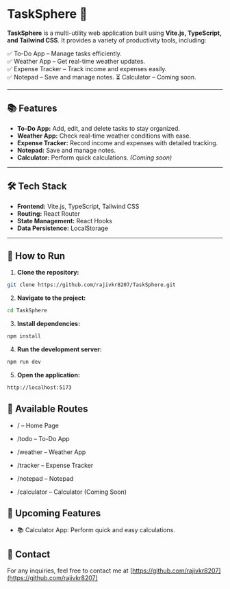 # TaskSphere 🚀

**TaskSphere** is a multi-utility web application built using **Vite.js, TypeScript, and Tailwind CSS**. It provides a variety of productivity tools, including:

✅ To-Do App – Manage tasks efficiently.  
✅ Weather App – Get real-time weather updates.  
✅ Expense Tracker – Track income and expenses easily.  
✅ Notepad – Save and manage notes. 
⏳ Calculator – Coming soon.  

---

## 📚 Features
- **To-Do App:** Add, edit, and delete tasks to stay organized.
- **Weather App:** Check real-time weather conditions with ease.
- **Expense Tracker:** Record income and expenses with detailed tracking.
- **Notepad:** Save and manage notes. 
- **Calculator:** Perform quick calculations. *(Coming soon)*

---

## 🛠️ Tech Stack
- **Frontend:** Vite.js, TypeScript, Tailwind CSS
- **Routing:** React Router
- **State Management:** React Hooks
- **Data Persistence:** LocalStorage

---



## 🚀 How to Run

1. **Clone the repository:**
```bash
git clone https://github.com/rajivkr8207/TaskSphere.git
```
2. **Navigate to the project:**
```bash
cd TaskSphere
```

3. **Install dependencies:**
```bash
npm install
```

4. **Run the development server:**
```bash
npm run dev
```

5. **Open the application:**
```bash
http://localhost:5173
```

## 🎯 Available Routes

- / – Home Page

- /todo – To-Do App

- /weather – Weather App

- /tracker – Expense Tracker

- /notepad – Notepad

- /calculator – Calculator (Coming Soon)

## 📢 Upcoming Features
- 📚 Calculator App: Perform quick and easy calculations.


## 📧 Contact
For any inquiries, feel free to contact me at  [https://github.com/rajivkr8207](https://github.com/rajivkr8207)

